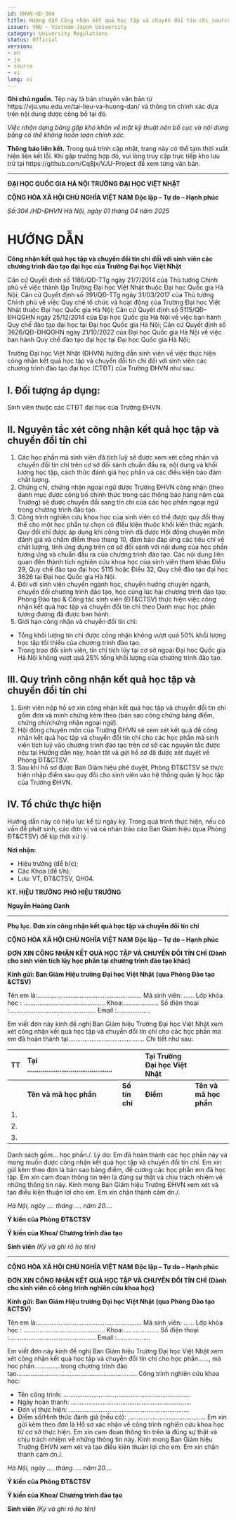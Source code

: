 ```yaml
---
id: DHVN-HD-304
title: Hướng dẫn Công nhận kết quả học tập và chuyển đổi tín chỉ_source
issuer: VNU – Vietnam-Japan University
category: University Regulations
status: Official
version:
- en
- ja
- source
- vi
lang: vi
---
```

<div class="source-note" role="note" aria-label="Ghi chú nguồn">
  <p><strong>Ghi chú nguồn.</strong> Tệp này là bản chuyển văn bản từ https://vju.vnu.edu.vn/tai-lieu-va-huong-dan/ và thông tin chính xác dựa trên nội dung được công bố tại đó.</p>
  <p><em>Việc nhận dạng bảng gặp khó khăn về mặt kỹ thuật nên bố cục và nội dung bảng có thể không hoàn toàn chính xác.</em></p>
</div>

<div class="source-note" role="note" aria-label="Thông báo liên kết">
  <p><strong>Thông báo liên kết.</strong> Trong quá trình cập nhật, trang này có thể tạm thời xuất hiện liên kết lỗi. Khi gặp trường hợp đó, vui lòng truy cập trực tiếp kho lưu trữ tại https://github.com/Cq8jx/VJU-Project để xem từng văn bản.</p>
</div>

---

**ĐẠI HỌC QUỐC GIA HÀ NỘI**
**TRƯỜNG ĐẠI HỌC VIỆT NHẬT**

**CỘNG HÒA XÃ HỘI CHỦ NGHĨA VIỆT NAM**
**Độc lập – Tự do – Hạnh phúc**

*Số:304 /HD-ĐHVN*
*Hà Nội, ngày 01 tháng 04 năm 2025*

# HƯỚNG DẪN
**Công nhận kết quả học tập và chuyển đổi tín chỉ**
**đối với sinh viên các chương trình đào tạo đại học của Trường Đại học Việt Nhật**

Căn cứ Quyết định số 1186/QĐ-TTg ngày 21/7/2014 của Thủ tướng Chính phủ về việc thành lập Trường Đại học Việt Nhật thuộc Đại học Quốc gia Hà Nội;
Căn cứ Quyết định số 391/QĐ-TTg ngày 31/03/2017 của Thủ tướng Chính phủ về việc Quy chế tổ chức và hoạt động của Trường Đại học Việt Nhật thuộc Đại học Quốc gia Hà Nội;
Căn cứ Quyết định số 5115/QĐ-ĐHQGHN ngày 25/12/2014 của Đại học Quốc gia Hà Nội về việc ban hành Quy chế đào tạo đại học tại Đại học Quốc gia Hà Nội;
Căn cứ Quyết định số 3626/QĐ-ĐHQGHN ngày 21/10/2022 của Đại học Quốc gia Hà Nội về việc ban hành Quy chế đào tạo đại học tại Đại học Quốc gia Hà Nội;

Trường Đại học Việt Nhật (ĐHVN) hướng dẫn sinh viên về việc thực hiện công nhận kết quả học tập và chuyển đổi tín chỉ đối với sinh viên các chương trình đào tạo đại học (CTĐT) của Trường ĐHVN như sau:

## I. Đối tượng áp dụng:
Sinh viên thuộc các CTĐT đại học của Trường ĐHVN.

## II. Nguyên tắc xét công nhận kết quả học tập và chuyển đổi tín chỉ
1. Các học phần mà sinh viên đã tích luỹ sẽ được xem xét công nhận và chuyển đổi tín chỉ trên cơ sở đối sánh chuẩn đầu ra, nội dung và khối lượng học tập, cách thức đánh giá học phần và các điều kiện bảo đảm chất lượng.
2. Chứng chỉ, chứng nhận ngoại ngữ được Trường ĐHVN công nhận (theo danh mục được công bố chính thức trong các thông báo hàng năm của Trường) sẽ được chuyển đổi sang tín chỉ của các học phần ngoại ngữ trong chương trình đào tạo.
3. Công trình nghiên cứu khoa học của sinh viên có thể được quy đổi thay thế cho một học phần tự chọn có điều kiện thuộc khối kiến thức ngành. Quy đổi chỉ được áp dụng khi công trình đã được Hội đồng chuyên môn đánh giá và chấm điểm theo thang 10, đảm bảo đáp ứng các tiêu chí về chất lượng, tính ứng dụng trên cơ sở đối sánh với nội dung của học phần tương ứng và chuẩn đầu ra của chương trình đào tạo. Các nội dung liên quan đến thành tích nghiên cứu khoa học của sinh viên tham khảo Điều 29, Quy chế đào tạo đại học 5115 hoặc Điều 32, Quy chế đào tạo đại học 3626 tại Đại học Quốc gia Hà Nội.
4. Đối với sinh viên chuyển ngành học, chuyển hướng chuyên ngành, chuyển đổi chương trình đào tạo, học cùng lúc hai chương trình đào tạo: Phòng Đào tạo & Công tác sinh viên (ĐT&CTSV) thực hiện việc công nhận kết quả học tập và chuyển đổi tín chỉ theo Danh mục học phần tương đương đã được ban hành.
5. Giới hạn công nhận và chuyển đổi tín chỉ:
- Tổng khối lượng tín chỉ được công nhận không vượt quá 50% khối lượng học tập tối thiểu của chương trình đào tạo.
- Trong trao đổi sinh viên, tín chỉ tích lũy tại cơ sở ngoài Đại học Quốc gia Hà Nội không vượt quá 25% tổng khối lượng của chương trình đào tạo.

## III. Quy trình công nhận kết quả học tập và chuyển đổi tín chỉ
1. Sinh viên nộp hồ sơ xin công nhận kết quả học tập và chuyển đổi tín chỉ gồm đơn và minh chứng kèm theo (bản sao công chứng bảng điểm, chứng chỉ/chứng nhận ngoại ngữ).
2. Hội đồng chuyên môn của Trường ĐHVN sẽ xem xét kết quả để công nhận kết quả học tập và chuyển đổi tín chỉ cho các học phần mà sinh viên tích luỹ vào chương trình đào tạo trên cơ sở các nguyên tắc được nêu tại Hướng dẫn này, hoàn tất và gửi hồ sơ đã được xét duyệt về Phòng ĐT&CTSV.
3. Sau khi hồ sơ được Ban Giám hiệu phê duyệt, Phòng ĐT&CTSV sẽ thực hiện nhập điểm sau quy đổi cho sinh viên vào hệ thống quản lý học tập của Trường ĐHVN.

## IV. Tổ chức thực hiện
Hướng dẫn này có hiệu lực kể từ ngày ký. Trong quá trình thực hiện, nếu có vấn đề phát sinh, các đơn vị và cá nhân báo cáo Ban Giám hiệu (qua Phòng ĐT&CTSV) để kịp thời xử lý.

**Nơi nhận:**
- Hiệu trưởng (để b/c);
- Các Khoa (để t/h);
- Lưu: VT, ĐT&CTSV, QH04.

**KT. HIỆU TRƯỞNG**
**PHÓ HIỆU TRƯỞNG**

**Nguyễn Hoàng Oanh**

---
**Phụ lục. Đơn xin công nhận kết quả học tập và chuyển đổi tín chỉ**

**CỘNG HÒA XÃ HỘI CHỦ NGHĨA VIỆT NAM**
**Độc lập – Tự do – Hạnh phúc**

**ĐƠN XIN CÔNG NHẬN KẾT QUẢ HỌC TẬP VÀ CHUYỂN ĐỔI TÍN CHỈ**
**(Dành cho sinh viên tích lũy học phần tại chương trình đào tạo khác)**

**Kính gửi: Ban Giám Hiệu trường Đại học Việt Nhật**
**(qua Phòng Đào tạo &CTSV)**

Tên em là:........................................................... Mã sinh viên: ......
Lớp khóa học : .............................................. Khoa:....................
Số điện thoại :................................................. Email :...................

Em viết đơn này kính đề nghị Ban Giám hiệu Trường Đại học Việt Nhật xem xét công nhận kết quả học tập và chuyển đổi tín chỉ cho các học phần mà em đã hoàn thành tại...........................................
Chi tiết như sau:

| TT | Tại ............................................. | | Tại Trường Đại học Việt Nhật | |
| :-- | :--- | :--- | :--- | :--- |
| | **Tên và mã học phần** | **Số tín chỉ** | **Điểm** | **Tên và mã học phần** | **Số tín chỉ** |
| 1. | | | | | |
| 2. | | | | | |
| 3. | | | | | |

Danh sách gồm... học phần./.
Lý do: Em đã hoàn thành các học phần này và mong muốn được công nhận kết quả học tập và chuyển đổi tín chỉ.
Em xin gửi kèm theo đơn là bản sao bảng điểm, đề cương các học phần em đã học tập.
Em xin cam đoan thông tin trên là đúng sự thật và chịu trách nhiệm về những thông tin này.
Kính mong Ban Giám hiệu Trường ĐHVN xem xét và tạo điều kiện thuận lợi cho em.
Em xin chân thành cảm ơn./.

*Hà Nội, ngày .... tháng .... năm 20....*

**Ý kiến của Phòng ĐT&CTSV**

**Ý kiến của Khoa/ Chương trình đào tạo**

**Sinh viên**
*(Ký và ghi rõ họ tên)*

---
**CỘNG HÒA XÃ HỘI CHỦ NGHĨA VIỆT NAM**
**Độc lập – Tự do – Hạnh phúc**

**ĐƠN XIN CÔNG NHẬN KẾT QUẢ HỌC TẬP VÀ CHUYỂN ĐỔI TÍN CHỈ**
**(Dành cho sinh viên có công trình nghiên cứu khoa học)**

**Kính gửi: Ban Giám Hiệu trường Đại học Việt Nhật**
**(qua Phòng Đào tạo &CTSV)**

Tên em là:........................................................... Mã sinh viên: ......
Lớp khóa học : .............................................. Khoa:....................
Số điện thoại :................................................. Email :...................

Em viết đơn này kính đề nghị Ban Giám hiệu Trường Đại học Việt Nhật xem xét công nhận kết quả học tập và chuyển đổi tín chỉ cho học phần......, mã học phần...............trong chương trình đào tạo....................................................................
Công trình nghiên cứu khoa học:
- Tên công trình: ........................................................................
- Ngày hoàn thành: ....................................................................
- Đơn vị thực hiện: ....................................................................
- Điểm số/Hình thức đánh giá (nếu có): ............................................
Em xin gửi kèm theo đơn là Hồ sơ xác nhận về công trình nghiên cứu khoa học từ cơ sở thực hiện.
Em xin cam đoan thông tin trên là đúng sự thật và chịu trách nhiệm về những thông tin này.
Kính mong Ban Giám hiệu Trường ĐHVN xem xét và tạo điều kiện thuận lợi cho em.
Em xin chân thành cảm ơn./.

*Hà Nội, ngày .... tháng .... năm 20....*

**Ý kiến của Phòng ĐT&CTSV**

**Ý kiến của Khoa/ Chương trình đào tạo**

**Sinh viên**
*(Ký và ghi rõ họ tên)*
